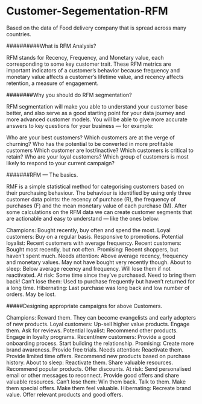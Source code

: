 # Customer-Segementation-RFM
Based on the data of Food delivery company that is spread across many countries.


##########What is RFM Analysis?

RFM stands for Recency, Frequency, and Monetary value, each corresponding to some key customer trait. These RFM metrics are important indicators of a customer’s behavior because frequency and monetary value affects a customer’s lifetime value, and recency affects retention, a measure of engagement.


########Why you should do RFM segmentation?

RFM segmentation will make you able to understand your customer base better, and also serve as a good starting point for your data journey and more advanced customer models. You will be able to give more accurate answers to key questions for your business — for example:

Who are your best customers?
Which customers are at the verge of churning?
Who has the potential to be converted in more profitable customers
Which customer are lost/inactive?
Which customers is critical to retain?
Who are your loyal customers?
Which group of customers is most likely to respond to your current campaign?


#######RFM — The basics.

RMF is a simple statistical method for categorising customers based on their purchasing behaviour. The behaviour is identified by using only three customer data points: the recency of purchase (R), the frequency of purchases (F) and the mean monetary value of each purchase (M). After some calculations on the RFM data we can create customer segments that are actionable and easy to understand — like the ones below:

Champions: Bought recently, buy often and spend the most.
Loyal customers: Buy on a regular basis. Responsive to promotions.
Potential loyalist: Recent customers with average frequency.
Recent customers: Bought most recently, but not often.
Promising: Recent shoppers, but haven’t spent much.
Needs attention: Above average recency, frequency and monetary values. May not have bought very recently though.
About to sleep: Below average recency and frequency. Will lose them if not reactivated.
At risk: Some time since they’ve purchased. Need to bring them back!
Can’t lose them: Used to purchase frequently but haven’t returned for a long time.
Hibernating: Last purchase was long back and low number of orders. May be lost.


#####Designing appropriate campaigns for above Customers.

Champions: Reward them. They can become evangelists and early adopters of new products.
Loyal customers: Up-sell higher value products. Engage them. Ask for reviews.
Potential loyalist: Recommend other products. Engage in loyalty programs.
Recent/new customers: Provide a good onboarding process. Start building the relationship.
Promising: Create more brand awareness. Provide free trials.
Needs attention: Reactivate them. Provide limited time offers. Recommend new products based on purchase history.
About to sleep: Reactivate them. Share valuable resources. Recommend popular products. Offer discounts.
At risk: Send personalised email or other messages to reconnect. Provide good offers and share valuable resources.
Can’t lose them: Win them back. Talk to them. Make them special offers. Make them feel valuable.
Hibernating: Recreate brand value. Offer relevant products and good offers.
